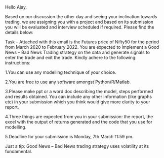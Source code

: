 Hello Ajay,

 

Based on our discussion the other day and seeing your inclination towards trading, we are assigning you with a project and based on its submission you will be evaluated and interview scheduled if required. Please find the details below:

 

Task – Attached with this email is the Futures price of Nifty50 for the period from March 2020 to February 2022. You are expected to implement a Good News – Bad News Trading strategy on the data and generate signals to enter the trade and exit the trade. Kindly adhere to the following instructions:

  1.You can use any modelling technique of your choice.
  
  2.You are free to use any software amongst Python/R/Matlab.
  
  3.Please make ppt or a word doc describing the model, steps performed and results obtained. You can include any other information (like graphs etc) in your submission which you think would give more clarity to your report.
  
  4.Three things are expected from you in your submission: the report, the excel with the output of returns generated and the code that you use for modelling.
  
  5.Deadline for your submission is Monday, 7th March 11:59 pm.
  
  
Just a tip: Good News – Bad News trading strategy uses volatility at its fundamental.
